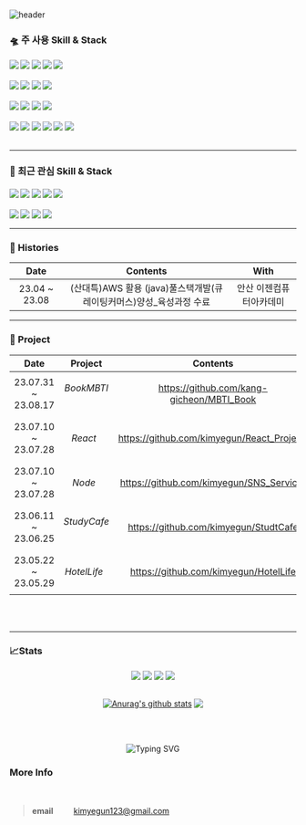 ###
<div align="left">
  
![header](https://capsule-render.vercel.app/api?type=waving&color=timeGradient&text=Welcome%20to%20My%20GitHub%20&animation=fadeIn&fontSize=40&fontAlignY=40&fontAlign=50&height=250&desc=Web%20Front%20End%20Developer&rotate=0)


### 🛸 주 사용 Skill & Stack
  
<h4>
<img src="https://img.shields.io/badge/react-61DAFB?style=flat&logo=react&logoColor=000"/>
<img src="https://img.shields.io/badge/Redux-764ABC?style=flat&logo=Redux&logoColor=000"/>
<img src="https://img.shields.io/badge/JavaScript-F7DF1E?style=flat&logo=JavaScript&logoColor=white">
<img src="https://img.shields.io/badge/html5-E34F26?style=flat&logo=html5&logoColor=white"/>
<img src="https://img.shields.io/badge/CSS3-1572B6?style=flat&logo=CSS3&logoColor=white">
</br></br>

<img src="https://img.shields.io/badge/node.js-74b816?style=flat&logo=node.js&logoColor=fff"/>
<img src="https://img.shields.io/badge/MongoDB-47A248?style=flat&logo=MongoDB&logoColor=fff"/>
<img src="https://img.shields.io/badge/Oracle-F80000?style=flat&logo=Oracle&logoColor=fff"/>
<img src="https://img.shields.io/badge/MariaDB-1F305F?style=flat&logo=MariaDB&logoColor=fff"/>
</br></br>

<img src="https://img.shields.io/badge/axios-5A29E4?style=flat&logo=axios&logoColor=white"/> 
<img src="https://img.shields.io/badge/express-000000?style=flat&logo=express&logoColor=white"/>
<img src="https://img.shields.io/badge/react_router-CA4245?style=flat&logo=reactrouter&logoColor=white"/>
<img src="https://img.shields.io/badge/styled_components-DB7093?style=flat&logo=styled-components&logoColor=fff"/>
</br></br>
  
<img src="https://img.shields.io/badge/aws-232F3E?style=flat&logo=Amazon aws&logoColor=white">
<img src="https://img.shields.io/badge/github-181717?style=flat&logo=github&logoColor=white">
<img src="https://img.shields.io/badge/markdown-000000?style=flat&logo=markdown&logoColor=white"/>
<img src="https://img.shields.io/badge/VSCode-007ACC?style=flat&logo=VisualStudioCode&logoColor=white">
<img src="https://img.shields.io/badge/webpack-8DD6F9?style=flat&logo=webpack&logoColor=000"/>
<img src="https://img.shields.io/badge/GitKraken-79287?style=flat&logo=GitKraken&logoColor=fff"/>

<br>
<br>

<div>
  
---
   
</div>

</h4>

### 🎲 최근 관심 Skill & Stack

<h4>

<img src="https://img.shields.io/badge/vue.js-4FC08D?style=flat&logo=vue.js&logoColor=white">
<img src="https://img.shields.io/badge/sass-CC6699?style=flat&logo=sass&logoColor=fff"/>
<img src="https://img.shields.io/badge/Jest-C21325?style=flat&logo=Jest&logoColor=fff"/>
<img src="https://img.shields.io/badge/recoil-0067A3?style=flat&logo=recoil&logoColor=fff"/>
<img src="https://img.shields.io/badge/Spring Boot-6DB33F?style=flat&logo=springboot&logoColor=white"/>
</br></br>
<img src="https://img.shields.io/badge/next.js-000000?style=flat&logo=next.js&logoColor=fff"/>
<img src="https://img.shields.io/badge/typescript-1c7ed6?style=flat&logo=typescript&logoColor=fff"/>
<img src="https://img.shields.io/badge/Babel-F9DC3E?style=flat&logo=Babel&logoColor=fff"/>
<img src="https://img.shields.io/badge/Swagger-85EA2D?style=flat&logo=swagger&logoColor=white"/>
</br>

<div>
  
---
   
</div>

</h4>

<h4>

### 🎥 Histories
<div align="center">
  
| Date | Contents | With |
|:---:|:---:|:---:|
| 23.04 ~ 23.08 | (산대특)AWS 활용 (java)풀스택개발(큐레이팅커머스)양성_육성과정 수료 | 안산 이젠컴퓨터아카데미 |

</h4>

</div>

<div>
  
---
   
</div>

<h4>
  
###  📅 Project

<div align="center">
  
| Date | Project | Contents | With |
|:---:|:---:|:---:|:---:|
| 23.07.31 ~ 23.08.17 | *BookMBTI* &nbsp; | https://github.com/kang-gicheon/MBTI_Book  | 팀 프로젝트
| 23.07.10 ~ 23.07.28 | *React* &nbsp; | https://github.com/kimyegun/React_Project/  | 개인 프로젝트
| 23.07.10 ~ 23.07.28 | *Node* &nbsp; | https://github.com/kimyegun/SNS_Service/     | 개인 프로젝트
| 23.06.11 ~ 23.06.25 | *StudyCafe* &nbsp;| https://github.com/kimyegun/StudtCafe  | 팀 프로젝트
| 23.05.22 ~ 23.05.29 | *HotelLife* &nbsp;| https://github.com/kimyegun/HotelLife  | 팀 프로젝트

</h4>

</div>

<br>
<br>


<div>
  
---
   
</div>

<!-- 사용 언어 -->
### 📈Stats

<div align="center">
  
<div align="center" style="display: flex, height:180px">
<img align="center" src="http://github-profile-summary-cards.vercel.app/api/cards/repos-per-language?username=kimyegun&theme=buefy" />
<img align="center" src="http://github-profile-summary-cards.vercel.app/api/cards/most-commit-language?username=kimyegun&theme=buefy" />
<img align="center" src="http://github-profile-summary-cards.vercel.app/api/cards/stats?username=kimyegun&theme=buefy" />
<img align="center" src="http://github-profile-summary-cards.vercel.app/api/cards/productive-time?username=kimyegun&theme=buefy&utcOffset=8" />
</div>

 <br>

    
 <a href="https://github.com/anuraghazra/github-readme-stats"><img align="center" src="https://github-readme-stats.vercel.app/api?username=kimyegun&show_icons=true&include_all_commits=true&theme=buefy&hide_border=true" alt="Anurag's github stats" /></a>  <a href="https://github.com/anuraghazra/github-readme-stats"><img align="center" src="https://github-readme-stats.vercel.app/api/top-langs/?username=kimyegun&layout=compact&theme=buefy&hide_border=true" /></a> 

  <br/>
  <br/>
  
 
  ![Typing SVG](https://readme-typing-svg.herokuapp.com/?color=5B5755&lines=kimyegub's+GitHub&font=Dancing+Script&size=50&center=true&vCenter=true&width=600&height=80)

 </div>

  ### More Info 

<br>

> **email** 　　 kimyegun123@gmail.com
> 
</div>
<br/>


<!--
**kimyegun/kimyegun** is a ✨ _special_ ✨ repository because its `README.md` (this file) appears on your GitHub profile.

Here are some ideas to get you started:

- 🔭 I’m currently working on ...
- 🌱 I’m currently learning ...
- 👯 I’m looking to collaborate on ...
- 🤔 I’m looking for help with ...
- 💬 Ask me about ...
- 📫 How to reach me: ...
- 😄 Pronouns: ...
- ⚡ Fun fact: ...
-->
